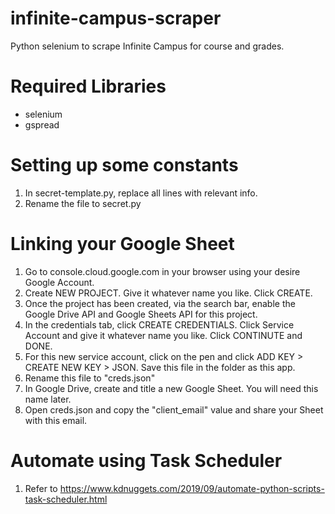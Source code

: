 # infinite-campus-scraper
Python selenium to scrape Infinite Campus for course and grades.

# Required Libraries
- selenium
- gspread

# Setting up some constants
1. In secret-template.py, replace all lines with relevant info.
2. Rename the file to secret.py

# Linking your Google Sheet
1. Go to console.cloud.google.com in your browser using your desire Google Account.
2. Create NEW PROJECT. Give it whatever name you like. Click CREATE.
3. Once the project has been created, via the search bar, enable the Google Drive API and Google Sheets API for this project.
4. In the credentials tab, click CREATE CREDENTIALS. Click Service Account and give it whatever name you like. Click CONTINUTE and DONE.
5. For this new service account, click on the pen and click ADD KEY > CREATE NEW KEY > JSON. Save this file in the folder as this app.
6. Rename this file to "creds.json"
7. In Google Drive, create and title a new Google Sheet. You will need this name later.
8. Open creds.json and copy the "client_email" value and share your Sheet with this email.

# Automate using Task Scheduler
1. Refer to https://www.kdnuggets.com/2019/09/automate-python-scripts-task-scheduler.html

